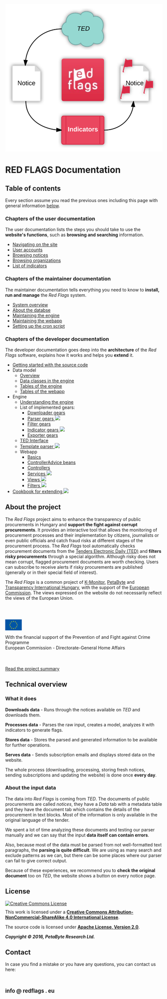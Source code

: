 <div class="intro-pic">
	<img src="img/intro.svg" />
</div>

# RED FLAGS Documentation



## Table of contents

Every section assume you read the previous ones including this page with general information [below](#about-the-project).



### Chapters of the user documentation

The user documentation lists the steps you should take to use the **website's functions**, such as **browsing and searching** information.

* [Navigating on the site](/user/navigation/)
* [User accounts](/user/accounts/)
* [Browsing notices](/user/notices/)
* [Browsing organizations](/user/organizations/)
* [List of indicators](/user/indicators/)

### Chapters of the maintainer documentation

The maintainer documentation tells everything you need to know to **install, run and manage** the *Red Flags* system.

* [System overview](/maintainer/overview/)
* [About the databse](/maintainer/database/)
* [Maintaining the engine](/maintainer/engine/)
* [Maintaining the webapp](/maintainer/webapp/)
* [Setting up the cron script](/maintainer/cron/)

### Chapters of the developer documentation

The developer documentation goes deep into the **architecture** of the *Red Flags* software, explains how it works and helps you **extend** it.

* [Getting started with the source code](/developer/first/)
* Data model
	* [Overview                  ](/developer/data/)
	* [Data classes in the engine](/developer/data/classes/)
	* [Tables of the engine      ](/developer/data/engine-tables/)
	* [Tables of the webapp      ](/developer/data/webapp-tables/)
* Engine
	* [Understanding the engine  ](/developer/engine/)
	* List of implemented gears:
		* [Downloader gears      ](/developer/engine/gears/downloaders/)
		* [Parser gears          ](/developer/engine/gears/parsers/)     ![](https://img.shields.io/badge/progress-0_%-red.svg)
		* [Filter gears          ](/developer/engine/gears/filters/)
		* [Indicator gears       ](/developer/engine/gears/indicators/)  ![](https://img.shields.io/badge/progress-0_%-red.svg)
		* [Exporter gears        ](/developer/engine/gears/exporters/)
	* [TED Interface             ](/developer/engine/tedinterface/)
	* [Template parser           ](/developer/engine/templateparser/)    ![](https://img.shields.io/badge/progress-75_%-yellow.svg)
	* Webapp
		* [Basics                ](/developer/webapp/basic/)
		* [ControllerAdvice beans](/developer/webapp/controller-advices/)
		* [Controllers           ](/developer/webapp/controllers/)
		* [Services              ](/developer/webapp/services/)          ![](https://img.shields.io/badge/progress-0_%-red.svg)
		* [Views                 ](/developer/webapp/views/)             ![](https://img.shields.io/badge/progress-0_%-red.svg)
		* [Filters               ](/developer/webapp/filters/)           ![](https://img.shields.io/badge/progress-0_%-red.svg)
* [Cookbook for extending        ](/developer/cookbook/)                 ![](https://img.shields.io/badge/progress-25_%-orange.svg)



## About the project

The *Red Flags* project aims to enhance the transparency of public procurements in Hungary and **support the fight against corrupt procurements**. It provides an interactive tool that allows the monitoring of procurement processes and their implementation by citizens, journalists or even public officials and catch fraud risks at different stages of the procurement process. The *Red Flags* tool automatically checks procurement documents from the [Tenders Electronic Daily (TED)](http://ted.europa.eu/) and **filters risky procurements** through a special algorithm. Although risky does not mean corrupt, flagged procurement documents are worth checking. Users can subscribe to receive alerts if risky procurements are published (generally or in their special field of interest).

The *Red Flags* is a common project of [K-Monitor](http://www.k-monitor.hu/), [PetaByte](http://petabyte-research.org/) and [Transparency International Hungary](http://transparency.hu/), with the support of the [European Commission](http://ec.europa.eu/dgs/home-affairs/). The views expressed on the website do not necessarily reflect the views of the European Union.

<p class="text-center" style="margin-top: 50px">
	<img src="img/eu-logo.png" alt="European Commission" vspace="10" /><br />
	With the financial support of the Prevention of and Fight against Crime Programme<br/>
	European Commission - Directorate-General Home Affairs
</p>

<p class="text-center" style="margin-top: 50px">
	<a class="btn btn-primary" href="http://www.redflags.eu/files/redflags-summary-en.pdf">Read the project summary</a>
</p>



## Technical overview


### What it does

<i class="fa fa-cloud-download"></i> **Downloads data** - Runs through the notices available on *TED* and downloads them.

<i class="fa fa-cog"></i> **Processes data** - Parses the raw input, creates a model, analyzes it with indicators to generate flags.

<i class="fa fa-database"></i> **Stores data** - Stores the parsed and generated information to be available for further operations.

<i class="fa fa-desktop"></i> **Serves data** - Sends subscription emails and displays stored data on the website.

The whole process (downloading, processing, storing fresh notices, sending subscriptions and updating the website) is done once **every day**.


### About the input data

The data into *Red Flags* is coming from *TED*. The documents of public procurements are called *notices*, they have a *Data* tab with a metadata table and they have the document tab which contains the details of the procurement in text blocks. Most of the information is only available in the original language of the tender.

We spent a lot of time analyzing these documents and testing our parser manually and we can say that the input **data itself can contain errors**.

Also, because most of the data must be parsed from not well-formatted text paragraphs, the **parsing is quite difficult**. We are using as many search and exclude patterns as we can, but there can be some places where our parser can fail to give correct output.

Because of these experiences, we recommend you to **check the original document** too on *TED*, the website shows a button on every notice page.



## License

<a rel="license" href="http://creativecommons.org/licenses/by-nc-sa/4.0/"><img alt="Creative Commons License" style="border-width:0;margin-bottom:10px" src="https://i.creativecommons.org/l/by-nc-sa/4.0/88x31.png" /></a>
<br />
This work is licensed under a <a rel="license" href="http://creativecommons.org/licenses/by-nc-sa/4.0/"><b>Creative Commons Attribution-NonCommercial-ShareAlike 4.0 International License</b></a>.

The source code is licensed under [**Apache License, Version 2.0**](https://github.com/petabyte-research/redflags/blob/master/LICENSE).

***Copyright &copy; 2016, PetaByte Research Ltd.***



## Contact

In case you find a mistake or you have any questions, you can contact us here:

<p class="text-center" style="margin-top: 50px"><strong><big>
info @ redflags . eu
</big></strong></p>
